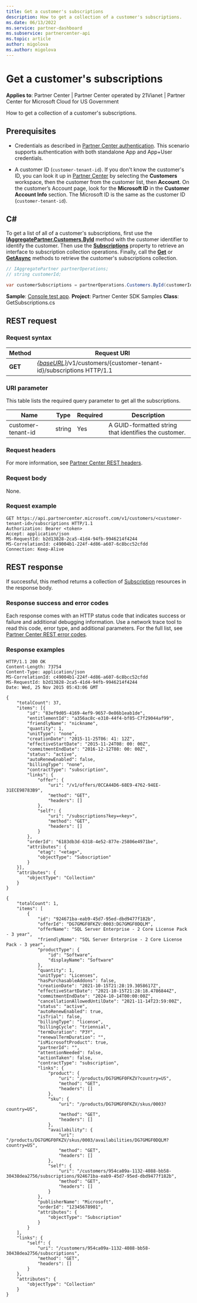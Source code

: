 ```yaml
---
title: Get a customer's subscriptions
description: How to get a collection of a customer's subscriptions.
ms.date: 06/13/2022
ms.service: partner-dashboard
ms.subservice: partnercenter-api
ms.topic: article
author: migolova
ms.author: migolova
---
```


# Get a customer's subscriptions

**Applies to**: Partner Center | Partner Center operated by 21Vianet |  Partner Center for Microsoft Cloud for US Government

How to get a collection of a customer's subscriptions.

## Prerequisites

- Credentials as described in [Partner Center authentication](partner-center-authentication.md). This scenario supports authentication with both standalone App and App+User credentials.

- A customer ID (`customer-tenant-id`). If you don't know the customer's ID, you can look it up in [Partner Center](https://partner.microsoft.com/dashboard) by selecting the **Customers** workspace, then the customer from the customer list, then **Account**. On the customer’s Account page, look for the **Microsoft ID** in the **Customer Account Info** section. The Microsoft ID is the same as the customer ID  (`customer-tenant-id`).

## C\#

To get a list of all of a customer's subscriptions, first use the [**IAggregatePartner.Customers.ById**](/dotnet/api/microsoft.store.partnercenter.customers.icustomercollection.byid) method with the customer identifier to identify the customer. Then use the [**Subscriptions**](/dotnet/api/microsoft.store.partnercenter.customers.icustomer.subscriptions) property to retrieve an interface to subscription collection operations. Finally, call the [**Get**](/dotnet/api/microsoft.store.partnercenter.subscriptions.isubscriptioncollection.get) or [**GetAsync**](/dotnet/api/microsoft.store.partnercenter.subscriptions.isubscriptioncollection.getasync) methods to retrieve the customer's subscriptions collection.

``` csharp
// IAggregatePartner partnerOperations;
// string customerId;

var customerSubscriptions = partnerOperations.Customers.ById(customerId).Subscriptions.Get();
```

**Sample**: [Console test app](console-test-app.md). **Project**: Partner Center SDK Samples **Class**: GetSubscriptions.cs

## REST request

### Request syntax

| Method  | Request URI                                                                                          |
|---------|------------------------------------------------------------------------------------------------------|
| **GET** | [*{baseURL}*](partner-center-rest-urls.md)/v1/customers/{customer-tenant-id}/subscriptions HTTP/1.1 |

### URI parameter

This table lists the required query parameter to get all the subscriptions.

| Name               | Type   | Required | Description                                           |
|--------------------|--------|----------|-------------------------------------------------------|
| customer-tenant-id | string | Yes      | A GUID-formatted string that identifies the customer. |

### Request headers

For more information, see [Partner Center REST headers](headers.md).

### Request body

None.

### Request example

```http
GET https://api.partnercenter.microsoft.com/v1/customers/<customer-tenant-id>/subscriptions HTTP/1.1
Authorization: Bearer <token>
Accept: application/json
MS-RequestId: b2d13828-2ca5-41d4-94fb-9946214f4244
MS-CorrelationId: c49004b1-224f-4d86-a607-6c8bcc52cfdd
Connection: Keep-Alive
```

## REST response

If successful, this method returns a collection of [Subscription](subscription-resources.md) resources in the response body.

### Response success and error codes

Each response comes with an HTTP status code that indicates success or failure and additional debugging information. Use a network trace tool to read this code, error type, and additional parameters. For the full list, see [Partner Center REST error codes](error-codes.md).

### Response examples

```http
HTTP/1.1 200 OK
Content-Length: 73754
Content-Type: application/json
MS-CorrelationId: c49004b1-224f-4d86-a607-6c8bcc52cfdd
MS-RequestId: b2d13828-2ca5-41d4-94fb-9946214f4244
Date: Wed, 25 Nov 2015 05:43:06 GMT

{
    "totalCount": 37,
    "items": [{
        "id": "83ef9d05-4169-4ef9-9657-0e86b1eab1de",
        "entitlementId": "a356ac8c-e310-44f4-bf85-C7f29044af99",
        "friendlyName": "nickname",
        "quantity": 1,
        "unitType": "none",
        "creationDate": "2015-11-25T06: 41: 12Z",
        "effectiveStartDate": "2015-11-24T08: 00: 00Z",
        "commitmentEndDate": "2016-12-12T08: 00: 00Z",
        "status": "active",
        "autoRenewEnabled": false,
        "billingType": "none",
        "contractType": "subscription",
        "links": {
            "offer": {
                "uri": "/v1/offers/0CCA44D6-68E9-4762-94EE-31ECE98783B9",
                "method": "GET",
                "headers": []
            },
            "self": {
                "uri": "/subscriptions?key=<key>",
                "method": "GET",
                "headers": []
            }
        },
        "orderId": "6183db3d-6318-4e52-877e-25806e4971be",
        "attributes": {
            "etag": "<etag>",
            "objectType": "Subscription"
        }
    }],
    "attributes": {
        "objectType": "Collection"
    }
}
```
```
{ 
    "totalCount": 1, 
    "items": [ 
        { 
            "id": "924671ba-eab9-45d7-95ed-dbd9477f182b", 
            "offerId": "DG7GMGF0FKZV:0003:DG7GMGF0DQLM", 
            "offerName": "SQL Server Enterprise - 2 Core License Pack - 3 year", 
            "friendlyName": "SQL Server Enterprise - 2 Core License Pack - 3 year", 
            "productType": { 
                "id": "Software", 
                "displayName": "Software" 
            }, 
            "quantity": 1, 
            "unitType": "Licenses", 
            "hasPurchasableAddons": false, 
            "creationDate": "2021-10-15T21:28:19.3058617Z", 
            "effectiveStartDate": "2021-10-15T21:28:18.4786844Z", 
            "commitmentEndDate": "2024-10-14T00:00:00Z", 
            "cancellationAllowedUntilDate": "2021-11-14T23:59:00Z", 
            "status": "active", 
            "autoRenewEnabled": true, 
            "isTrial": false, 
            "billingType": "license", 
            "billingCycle": "triennial", 
            "termDuration": "P3Y", 
            "renewalTermDuration": "", 
            "isMicrosoftProduct": true, 
            "partnerId": "", 
            "attentionNeeded": false, 
            "actionTaken": false, 
            "contractType": "subscription", 
            "links": { 
                "product": { 
                    "uri": "/products/DG7GMGF0FKZV?country=US", 
                    "method": "GET", 
                    "headers": [] 
                }, 
                "sku": { 
                    "uri": "/products/DG7GMGF0FKZV/skus/0003?country=US", 
                    "method": "GET", 
                    "headers": [] 
                }, 
                "availability": { 
                    "uri": "/products/DG7GMGF0FKZV/skus/0003/availabilities/DG7GMGF0DQLM?country=US", 
                    "method": "GET", 
                    "headers": [] 
                }, 
                "self": { 
                    "uri": "/customers/954ca09a-1132-4088-bb58-30438dea2756/subscriptions/924671ba-eab9-45d7-95ed-dbd9477f182b", 
                    "method": "GET", 
                    "headers": [] 
                } 
            }, 
            "publisherName": "Microsoft", 
            "orderId": "12345678901", 
            "attributes": { 
                "objectType": "Subscription" 
            } 
        } 
    ], 
    "links": { 
        "self": { 
            "uri": "/customers/954ca09a-1132-4088-bb58-30438dea2756/subscriptions", 
            "method": "GET", 
            "headers": [] 
        } 
    }, 
    "attributes": { 
        "objectType": "Collection" 
    } 
} 
```
